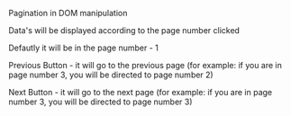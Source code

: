 Pagination in DOM manipulation

Data's will be displayed according to the page number clicked

Defautly it will be in the page number - 1

Previous Button - it will go to the previous page (for example: if you are in page number 3, you will be directed to page number 2)

Next Button - it will go to the next page (for example: if you are in page number 3, you will be directed to page number 3)
